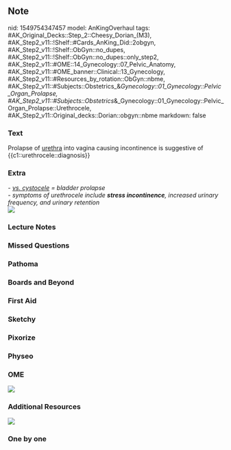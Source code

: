 ## Note
nid: 1549754347457
model: AnKingOverhaul
tags: #AK_Original_Decks::Step_2::Cheesy_Dorian_(M3), #AK_Step2_v11::!Shelf::#Cards_AnKing_Did::2obgyn, #AK_Step2_v11::!Shelf::ObGyn::no_dupes, #AK_Step2_v11::!Shelf::ObGyn::no_dupes::only_step2, #AK_Step2_v11::#OME::14_Gynecology::07_Pelvic_Anatomy, #AK_Step2_v11::#OME_banner::Clinical::13_Gynecology, #AK_Step2_v11::#Resources_by_rotation::ObGyn::nbme, #AK_Step2_v11::#Subjects::Obstetrics_&_Gynecology::01_Gynecology::Pelvic_Organ_Prolapse, #AK_Step2_v11::#Subjects::Obstetrics_&_Gynecology::01_Gynecology::Pelvic_Organ_Prolapse::Urethrocele, #AK_Step2_v11::Original_decks::Dorian::obgyn::nbme
markdown: false

### Text
Prolapse of <u>urethra</u> into vagina causing incontinence is
suggestive of {{c1::urethrocele::diagnosis}}

### Extra
<div style="text-decoration: underline;"></div>
<div style="text-decoration: underline;"></div><i>- <u style=
"text-decoration: underline;">vs. cystocele</u> = bladder
prolapse</i>
<div>
  <i>- symptoms of urethrocele include <b>stress incontinence</b>,
  increased urinary frequency, and urinary retention</i>
</div><u><img src="paste-2387035448934401.jpg"></u>

### Lecture Notes


### Missed Questions


### Pathoma


### Boards and Beyond


### First Aid


### Sketchy


### Pixorize


### Physeo


### OME
<div class="ome-widget">
  <a href=
  "https://onlinemeded.org/spa/gynecology?ref=anki"><img src=
  "_OME_AnkiFlashcards_Topic_3.png"></a>
</div>

### Additional Resources
<u><img src="paste-2387069808672769.jpg" class="resizer"></u>

### One by one

